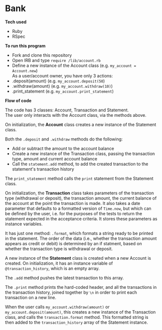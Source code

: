 # Bank

**Tech used**
* Ruby
* RSpec

**To run this program**
* Fork and clone this repository
* Open IRB and type `require /lib/account.rb`
* Define a new instance of the Account class (e.g. `my_account = Account.new`)<br>
As a user/account owner, you have only 3 actions:
* .deposit(amount) (e.g. `my_account.deposit(50`)
* .withdraw(amount) (e.g. `my_account.withdraw(10)`)
* .print_statement (e.g. `my_account.print_statement`)

**Flow of code**

The code has 3 classes: Account, Transaction and Statement.<br>
The user only interacts with the Account class, via the methods above.

On initialization, the **Account** class creates a new instance of the Statement class.

Both the `.deposit` and `.withdraw` methods do the following:
* Add or subtract the amount to the account balance
* Create a new instance of the Transaction class, passing the transaction type, amount and current account balance
* Call the `statement.add` method, to add the created transaction to the statement's transaction history

The `print_statement` method calls the `print` statement from the Statement class.
<br>

On initialization, the **Transaction** class takes parameters of the transaction type (withdrawal or deposit), the transaction amount, the current balance of the account at the point the transaction is made. It also takes a date parameter that defaults to a formatted version of `Time.now`, but which can be defined by the user, i.e. for the purposes of the tests to return the statement expected in the acceptance criteria. It stores these parameters as instance variables.

It has just one method: `.format`, which formats a string ready to be printed in the statement. The order of the data (i.e., whether the transaction amount appears as credit or debit) is determined by an if statment, based on whether the transaction type is withdrawal or deposit.
<br>

A new instance of the **Statement** class is created when a new Account is created. On initialization, it has an instance variable of `@transaction_history`, which is an empty array.

The `.add` method pushes the latest transaction to this array.

The `.print` method prints the hard-coded header, and all the transactions in the transaction history, joined together by `\n` in order to print each transaction on a new line.
<br>

When the user calls `my_account.withdraw(amount)` or `my_account.deposit(amount)`, this creates a new instance of the Transaction class, and calls the `transaction.format` method. This formatted string is then added to the `transaction_history` array of the Statement instance.
